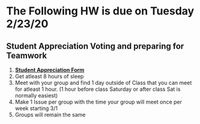 # The Following HW is due on Tuesday 2/23/20

## Student Appreciation Voting and preparing for Teamwork
1. [__Student Appreciation Form__](https://docs.google.com/forms/d/e/1FAIpQLSdRDsWLavkO922lHxYedQmpkElK07MnuOPRTw4f8D6Dr7_SRQ/viewform)
1. Get atleast 8 hours of sleep
1. Meet with your group and find 1 day outside of Class that you can meet for atleast 1 hour. 
(1 hour before class Saturday or after class Sat is normally easiest)
1. Make 1 Issue per group with the time your group will meet once per week starting 3/1
1. Groups will remain the same
